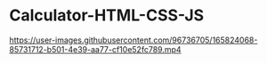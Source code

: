 # Calculator-HTML-CSS-JS

https://user-images.githubusercontent.com/96736705/165824068-85731712-b501-4e39-aa77-cf10e52fc789.mp4

